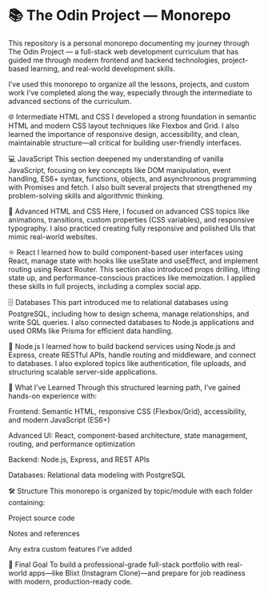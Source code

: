 # 📚 The Odin Project — Monorepo
This repository is a personal monorepo documenting my journey through The Odin Project — a full-stack web development curriculum that has guided me through modern frontend and backend technologies, project-based learning, and real-world development skills.

I’ve used this monorepo to organize all the lessons, projects, and custom work I’ve completed along the way, especially through the intermediate to advanced sections of the curriculum.

🌐 Intermediate HTML and CSS
I developed a strong foundation in semantic HTML and modern CSS layout techniques like Flexbox and Grid. I also learned the importance of responsive design, accessibility, and clean, maintainable structure—all critical for building user-friendly interfaces.

💻 JavaScript
This section deepened my understanding of vanilla JavaScript, focusing on key concepts like DOM manipulation, event handling, ES6+ syntax, functions, objects, and asynchronous programming with Promises and fetch. I also built several projects that strengthened my problem-solving skills and algorithmic thinking.

🎨 Advanced HTML and CSS
Here, I focused on advanced CSS topics like animations, transitions, custom properties (CSS variables), and responsive typography. I also practiced creating fully responsive and polished UIs that mimic real-world websites.

⚛️ React
I learned how to build component-based user interfaces using React, manage state with hooks like useState and useEffect, and implement routing using React Router. This section also introduced props drilling, lifting state up, and performance-conscious practices like memoization. I applied these skills in full projects, including a complex social app.

🗄️ Databases
This part introduced me to relational databases using PostgreSQL, including how to design schema, manage relationships, and write SQL queries. I also connected databases to Node.js applications and used ORMs like Prisma for efficient data handling.

🔧 Node.js
I learned how to build backend services using Node.js and Express, create RESTful APIs, handle routing and middleware, and connect to databases. I also explored topics like authentication, file uploads, and structuring scalable server-side applications.

🧠 What I’ve Learned
Through this structured learning path, I’ve gained hands-on experience with:

Frontend: Semantic HTML, responsive CSS (Flexbox/Grid), accessibility, and modern JavaScript (ES6+)

Advanced UI: React, component-based architecture, state management, routing, and performance optimization

Backend: Node.js, Express, and REST APIs

Databases: Relational data modeling with PostgreSQL

🛠️ Structure
This monorepo is organized by topic/module with each folder containing:

Project source code

Notes and references

Any extra custom features I’ve added

🚀 Final Goal
To build a professional-grade full-stack portfolio with real-world apps—like Blixt (Instagram Clone)—and prepare for job readiness with modern, production-ready code.
